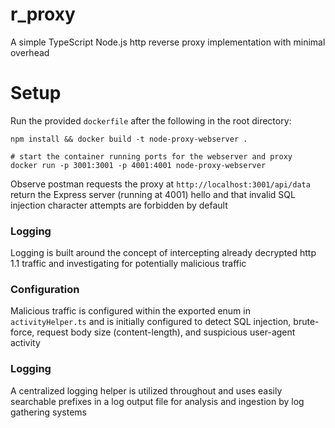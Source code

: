 # r_proxy

A simple TypeScript Node.js http reverse proxy implementation with minimal overhead

# Setup

Run the provided `dockerfile` after the following in the root directory:
```
npm install && docker build -t node-proxy-webserver .

# start the container running ports for the webserver and proxy
docker run -p 3001:3001 -p 4001:4001 node-proxy-webserver
```
Observe postman requests the proxy at `http://localhost:3001/api/data` return the Express server (running at 4001) hello
and that invalid SQL injection character attempts are forbidden by default

### Logging

Logging is built around the concept of intercepting already decrypted http 1.1 traffic
and investigating for potentially malicious traffic

### Configuration

Malicious traffic is configured within the exported enum in `activityHelper.ts` and is initially configured
to detect SQL injection, brute-force, request body size (content-length), and suspicious user-agent activity

### Logging

A centralized logging helper is utilized throughout and uses easily searchable prefixes in a log output file
for analysis and ingestion by log gathering systems